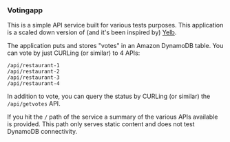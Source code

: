 ### Votingapp

This is a simple API service built for various tests purposes. This application is a scaled down version of (and it's been inspired by) [Yelb](https://github.com/mreferre/yelb/).

The application puts and stores "votes" in an Amazon DynamoDB table. You can vote by just CURLing (or similar) to 4 APIs: 
```
/api/restaurant-1
/api/restaurant-2
/api/restaurant-3
/api/restaurant-4
```
In addition to vote, you can query the status by CURLing (or similar) the `/api/getvotes` API. 

If you hit the `/` path of the service a summary of the various APIs available is provided. This path only serves static content and does not test DynamoDB connectivity. 
